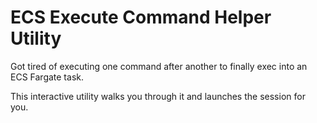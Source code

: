 # ECS Execute Command Helper Utility

Got tired of executing one command after another to finally exec into an ECS Fargate task. 

This interactive utility walks you through it and launches the session for you. 